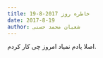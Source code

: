```yaml
---
title: خاطره روز 2017-8-19
date: 2017-8-19
author: شعبان محمد حسنی
---
```


اصلا یادم نمیاد امروز چی کار کردم.